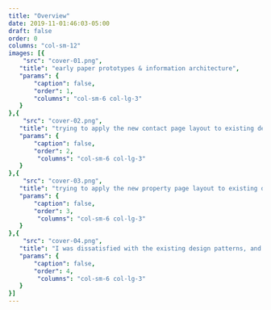 ```yaml
---
title: "Overview"
date: 2019-11-01:46:03-05:00
draft: false
order: 0
columns: "col-sm-12"
images: [{
    "src": "cover-01.png",
   "title": "early paper prototypes & information architecture",
   "params": {
       "caption": false,
       "order": 1,
       "columns": "col-sm-6 col-lg-3"
   }
},{
    "src": "cover-02.png",
   "title": "trying to apply the new contact page layout to existing design patterns",
   "params": {
       "caption": false,
       "order": 2,
        "columns": "col-sm-6 col-lg-3"
   }
},{
    "src": "cover-03.png",
   "title": "trying to apply the new property page layout to existing design patterns",
   "params": {
       "caption": false,
       "order": 3,
        "columns": "col-sm-6 col-lg-3"
   }
},{
    "src": "cover-04.png",
   "title": "I was dissatisfied with the existing design patterns, and explored some alternatives",
   "params": {
       "caption": false,
       "order": 4,
        "columns": "col-sm-6 col-lg-3"
   }
}]
---
```

